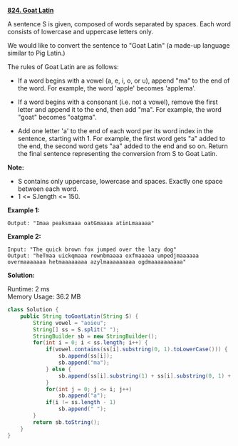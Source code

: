 **[824. Goat Latin](https://leetcode.com/problems/goat-latin/)**

A sentence S is given, composed of words separated by spaces. Each word consists of lowercase and uppercase letters only.

We would like to convert the sentence to "Goat Latin" (a made-up language similar to Pig Latin.)

The rules of Goat Latin are as follows:

* If a word begins with a vowel (a, e, i, o, or u), append "ma" to the end of the word.
For example, the word 'apple' becomes 'applema'.
 
* If a word begins with a consonant (i.e. not a vowel), remove the first letter and append it to the end, then add "ma".
For example, the word "goat" becomes "oatgma".
 
* Add one letter 'a' to the end of each word per its word index in the sentence, starting with 1.
For example, the first word gets "a" added to the end, the second word gets "aa" added to the end and so on.
Return the final sentence representing the conversion from S to Goat Latin. 


**Note:**

* S contains only uppercase, lowercase and spaces. Exactly one space between each word.
* 1 <= S.length <= 150.

**Example 1:**

```
Output: "Imaa peaksmaaa oatGmaaaa atinLmaaaaa"
```

**Example 2:**

```
Input: "The quick brown fox jumped over the lazy dog"
Output: "heTmaa uickqmaaa rownbmaaaa oxfmaaaaa umpedjmaaaaaa overmaaaaaaa hetmaaaaaaaa azylmaaaaaaaaa ogdmaaaaaaaaaa"
```

**Solution:**

Runtime: 2 ms<br/>
Memory Usage: 36.2 MB

```java
class Solution {
    public String toGoatLatin(String S) {
        String vowel = "aoieu";
        String[] ss = S.split(" ");
        StringBuilder sb = new StringBuilder();
        for(int i = 0; i < ss.length; i++) {
            if(vowel.contains(ss[i].substring(0, 1).toLowerCase())) {
                sb.append(ss[i]);
                sb.append("ma");
            } else {
                sb.append(ss[i].substring(1) + ss[i].substring(0, 1) + "ma");
            }            
            for(int j = 0; j <= i; j++)
                sb.append("a");
            if(i != ss.length - 1)
                sb.append(" ");
        }
        return sb.toString();
    }
}
```